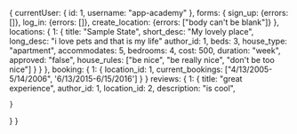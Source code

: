 {
  currentUser: {
    id: 1,
    username: "app-academy"
  },
  forms: {
    sign_up: {errors: []},
    log_in: {errors: []},
    create_location: {errors: ["body can't be blank"]}
  },
  locations: {
    1: {
      title: "Sample State",
      short_desc: "My lovely place",
      long_desc: "i love pets and that is my life"
      author_id: 1,
      beds: 3,
      house_type: "apartment",
      accommodates: 5,
      bedrooms: 4,
      cost: 500,
      duration: "week",
      approved: "false",
      house_rules: ["be nice", "be really nice", "don't be too nice"]
      }
    }
  },
  booking: {
    1: {
      location_id: 1,
      <!-- check_in: "5/13/2020",  
      check_out: "5/14/2040", -->
      current_bookings: ["4/13/2005-5/14/2006", '6/13/2015-6/15/2016']
    }
  }
  reviews: {
    1: {
      title: "great experience",
      author_id: 1,
      location_id: 2,
      description: "is cool",

    }
  }
}
